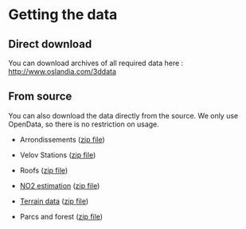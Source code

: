 Getting the data
================

Direct download
---------------

You can download archives of all required data here :
http://www.oslandia.com/3ddata

From source
-----------

You can also download the data directly from the source. We only use OpenData, so there is no restriction on usage.

* Arrondissements
([zip file](http://smartdata.grandlyon.com/smartdata/wp-content/plugins/wp-smartdata/proxy.php?format=Shape-zip&name=adr_voie_lieu.adrarrond&commune=&href=https%3A%2F%2Fdownload.data.grandlyon.com%2Fwfs%2Fgrandlyon%3FSERVICE%3DWFS%26REQUEST%3DGetFeature%26typename%3Dadr_voie_lieu.adrarrond%26outputformat%3DSHAPEZIP%26VERSION%3D2.0.0%26SRSNAME%3DEPSG%3A3946))

* Velov Stations 
([zip file](http://smartdata.grandlyon.com/smartdata/wp-content/plugins/wp-smartdata/proxy.php?format=Shape-zip&name=jcd_jcdecaux.jcdvelov&commune=&href=https%3A%2F%2Fdownload.data.grandlyon.com%2Fwfs%2Fsmartdata%3FSERVICE%3DWFS%26REQUEST%3DGetFeature%26typename%3Djcd_jcdecaux.jcdvelov%26outputformat%3DSHAPEZIP%26VERSION%3D2.0.0%26SRSNAME%3DEPSG%3A3946))

* Roofs 
([zip file](http://smartdata.grandlyon.com/smartdata/wp-content/plugins/wp-smartdata/proxy.php?format=shape&name=fpc_fond_plan_communaut.fpctoit.zip&commune=undefined&href=https%3A%2F%2Fdownload.data.grandlyon.com%2Ffiles%2Fgrandlyon%2Flocalisation%2Ffpc_fond_plan_communaut.fpctoit.zip))

* [NO2 estimation](http://smartdata.grandlyon.com/environnement/estimation-de-la-concentration-du-dioxyde-dazote-no2-du-grand-lyon-en-2012) 
([zip file](http://smartdata.grandlyon.com/smartdata/wp-content/plugins/wp-smartdata/proxy.php?format=zip&name=Carte_agglo_Lyon_NO2_2012.zip&commune=undefined&href=https%3A%2F%2Fdownload.data.grandlyon.com%2Ffiles%2Fsmartdata%2Fair_rhonealpes%2FCarte_agglo_Lyon_NO2_2012.zip))

* [Terrain data](http://smartdata.grandlyon.com/imagerie/modfle-numfrique-de-terrain-du-grand-lyon-pixel-de-10-m/)
([zip file](http://smartdata.grandlyon.com/smartdata/wp-content/plugins/wp-smartdata/proxy.php?format=zip&name=MNT2009_Altitude_10m_CC46.zip&commune=undefined&href=https%3A%2F%2Fdownload.data.grandlyon.com%2Ffiles%2Fgrandlyon%2Fimagerie%2Fmnt2009%2FMNT2009_Altitude_10m_CC46.zip))

* Parcs and forest 
([zip file](http://download.geofabrik.de/europe/france/rhone-alpes-latest.shp.zip))

<!---
# fast forward :)
grep 'zip file' 01_get_data.md |sed 's/(\[zip file\](\(.*\)))/wget "\1" -O out.zip \&\& unzip out.zip/' | sh
-->

